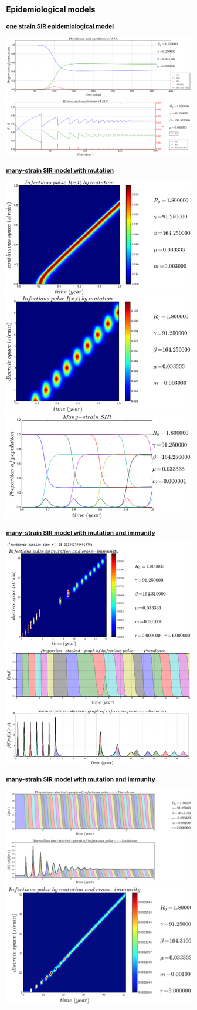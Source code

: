 ## Epidemiological models

### [one strain SIR epidemiological model](https://github.com/alvason/infectious-pulse/blob/master/code/sir.ipynb)
![](figure/one-virus-sir.png)
![](figure/one-virus-revival-equilibrium.png)

### [many-strain SIR model with mutation](https://github.com/alvason/infectious-pulse/blob/master/code/sir_array_mutation.ipynb)
![](figure/infectious-pulse-mutation-continuous.png)
![](figure/infectious-pulse-mutation-discrete.png)
![](figure/many-strain-SIR.png)

### [many-strain SIR model with mutation and immunity](https://github.com/alvason/infectious-pulse/blob/master/code/sir_array_mutation_immunity_event.ipynb)
![](figure/infectious-pulse-mutation-immunity-event.png)
![](figure/infectious-pulse-mutation-immunity-event-stacked.png)

### [many-strain SIR model with mutation and immunity](https://github.com/alvason/infectious-pulse/blob/master/code/sir_array_immunity.ipynb)
![](figure/infectious-pulse-prevalence-incidence.png)
![](figure/infectious-pulse-mutation-immunity-discrete.png)
